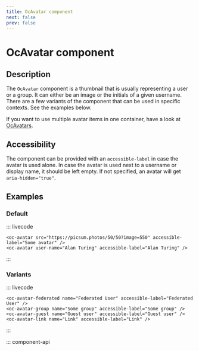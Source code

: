 ```yaml
---
title: OcAvatar component
next: false
prev: false
---
```


# OcAvatar component

## Description

The `OcAvatar` component is a thumbnail that is usually representing a user or a group. It can either be an image or the initials of a given username. There are a few variants of the component that can be used in specific contexts. See the examples below.

If you want to use multiple avatar items in one container, have a look at [OcAvatars](./OcAvatars).

## Accessibility

The component can be provided with an `accessible-label` in case the avatar is used alone. In case the avatar is used next to a username or display name, it should be left empty. If not specified, an avatar will get `aria-hidden="true"`.

## Examples

### Default

::: livecode

```vue
<oc-avatar src="https://picsum.photos/50/50?image=550" accessible-label="Some avatar" />
<oc-avatar user-name="Alan Turing" accessible-label="Alan Turing" />
```

:::

### Variants

::: livecode

```vue
<oc-avatar-federated name="Federated User" accessible-label="Federated User" />
<oc-avatar-group name="Some group" accessible-label="Some group" />
<oc-avatar-guest name="Guest user" accessible-label="Guest user" />
<oc-avatar-link name="Link" accessible-label="Link" />
```

:::

::: component-api
